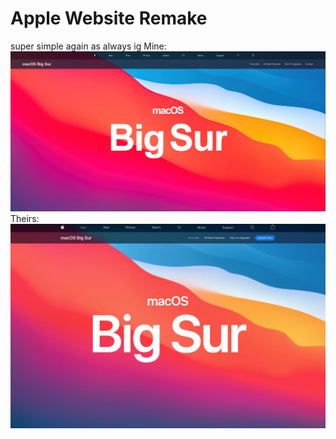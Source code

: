 # Apple Website Remake
super simple again as always ig
Mine:
![](https://github.com/A1exBr/OSWebProjects/blob/main/AppleWebsite/image.png)
Theirs:
![](https://github.com/A1exBr/OSWebProjects/blob/main/AppleWebsite/image2.png)